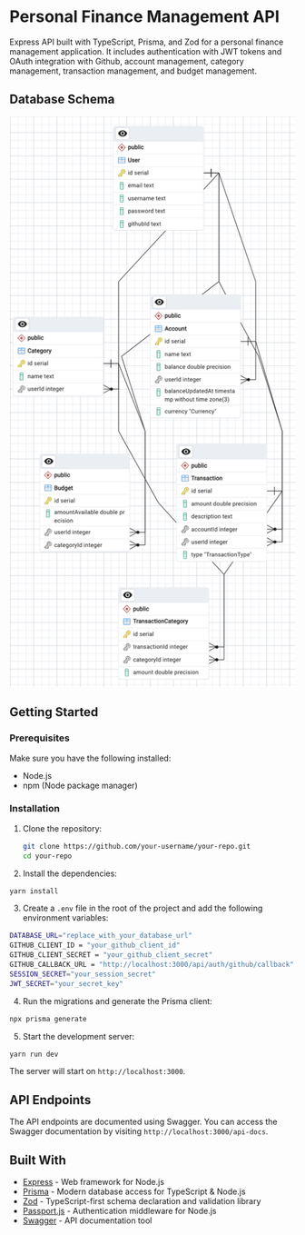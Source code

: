 # Personal Finance Management API

Express API built with TypeScript, Prisma, and Zod for a personal finance management application.
It includes authentication with JWT tokens and OAuth integration with Github, account management, category management, transaction management, and budget management.

## Database Schema
![database](database.png)

## Getting Started

### Prerequisites

Make sure you have the following installed:

- Node.js
- npm (Node package manager)

### Installation

1. Clone the repository:

   ```bash
   git clone https://github.com/your-username/your-repo.git
   cd your-repo
   ```

2. Install the dependencies:

  ```bash
  yarn install
  ```

3. Create a `.env` file in the root of the project and add the following environment variables:

  ```bash
  DATABASE_URL="replace_with_your_database_url"
  GITHUB_CLIENT_ID = "your_github_client_id"
  GITHUB_CLIENT_SECRET = "your_github_client_secret"
  GITHUB_CALLBACK_URL = "http://localhost:3000/api/auth/github/callback"
  SESSION_SECRET="your_session_secret"
  JWT_SECRET="your_secret_key"
  ```

4. Run the migrations and generate the Prisma client:

  ```bash
  npx prisma generate
  ```

5. Start the development server:

```bash
yarn run dev
```

The server will start on `http://localhost:3000`.

## API Endpoints

The API endpoints are documented using Swagger. You can access the Swagger documentation by visiting `http://localhost:3000/api-docs`.

## Built With

- [Express](https://expressjs.com/) - Web framework for Node.js
- [Prisma](https://www.prisma.io/) - Modern database access for TypeScript & Node.js
- [Zod](https://zod.dev/) - TypeScript-first schema declaration and validation library
- [Passport.js](http://www.passportjs.org/) - Authentication middleware for Node.js
- [Swagger](https://swagger.io/) - API documentation tool


